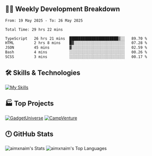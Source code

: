 

## 🧑‍💻 Weekly Development Breakdown

<!--START_SECTION:waka-->

```txt
From: 19 May 2025 - To: 26 May 2025

Total Time: 29 hrs 22 mins

TypeScript   26 hrs 21 mins  ██████████████████████▒░░   89.70 %
HTML         2 hrs 8 mins    █▓░░░░░░░░░░░░░░░░░░░░░░░   07.28 %
JSON         45 mins         ▓░░░░░░░░░░░░░░░░░░░░░░░░   02.59 %
Bash         4 mins          ░░░░░░░░░░░░░░░░░░░░░░░░░   00.26 %
SCSS         3 mins          ░░░░░░░░░░░░░░░░░░░░░░░░░   00.17 %
```

<!--END_SECTION:waka-->

## 🛠️ Skills & Technologies

[![My Skills](https://skillicons.dev/icons?i=angular,react,docker,mongodb,nodejs,express,github,bootstrap,prisma,postman,postgres&perline=8)](https://skillicons.dev)

## 🏭 Top Projects

[![GadgetUniverse](https://github-readme-stats.vercel.app/api/pin/?username=aimxnaim&repo=GadgetUniverse&theme=dark)](https://github.com/aimxnaim/GadgetUniverse)
[![CampVenture](https://github-readme-stats.vercel.app/api/pin/?username=aimxnaim&repo=CampVenture&theme=dark)](https://github.com/aimxnaim/CampVenture)

## 🕛 GitHub Stats

![aimxnaim's Stats](https://github-readme-stats.vercel.app/api?username=aimxnaim&theme=tokyonight&show_icons=true&hide_border=true&count_private=true)
![aimxnaim's Top Languages](https://github-readme-stats.vercel.app/api/top-langs/?username=aimxnaim&theme=tokyonight&show_icons=true&hide_border=true&layout=compact)




